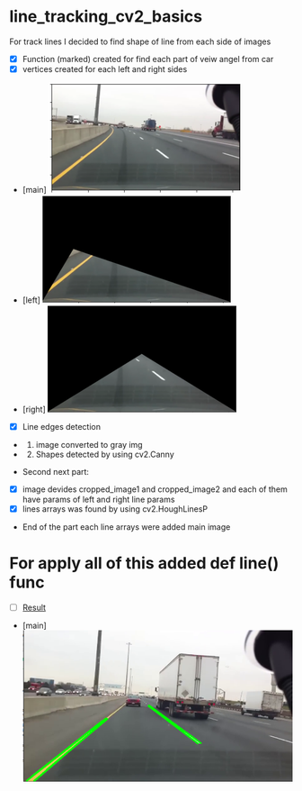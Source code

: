 # line_tracking_cv2_basics

For track lines I decided to find shape of line from each side of images 

- [x] Function (marked) created for find each part of veiw angel from car
- [X] vertices created for each left and right sides
- [main] ![](https://github.com/tural327/line_tracking_cv2_basics/blob/main/main.png)
- [left] ![](https://github.com/tural327/line_tracking_cv2_basics/blob/main/left.png)
- [right] ![](https://github.com/tural327/line_tracking_cv2_basics/blob/main/right.png)
- [x] Line edges detection
- 1. image converted to gray img
- 2. Shapes detected by using cv2.Canny
* Second next part:
- [x] image devides cropped_image1 and cropped_image2 and each of them have params of left and right line params
- [X]  lines arrays was found by using cv2.HoughLinesP
* End of the part each line arrays were added main image

# For apply all of this added def line() func
- [ ] [Result](https://www.linkedin.com/feed/update/urn:li:ugcPost:6790387384916750336/)

- [main] ![](https://github.com/tural327/line_tracking_cv2_basics/blob/main/res_project.png)

